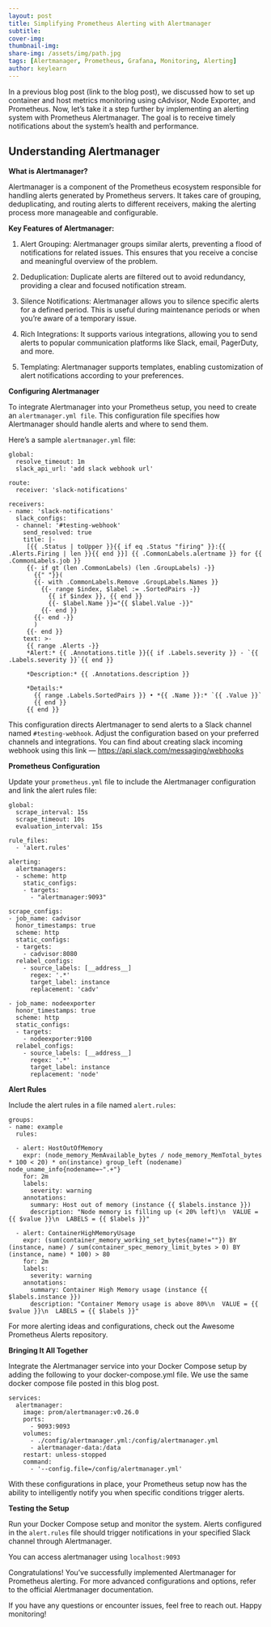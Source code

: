 ```yaml
---
layout: post
title: Simplifying Prometheus Alerting with Alertmanager
subtitle: 
cover-img: 
thumbnail-img: 
share-img: /assets/img/path.jpg
tags: [Alertmanager, Prometheus, Grafana, Monitoring, Alerting]
author: keylearn
---
```


In a previous blog post (link to the blog post), we discussed how to set up container and host metrics monitoring using cAdvisor, Node Exporter, and Prometheus. Now, let’s take it a step further by implementing an alerting system with Prometheus Alertmanager. The goal is to receive timely notifications about the system’s health and performance.

## Understanding Alertmanager

**What is Alertmanager?**

Alertmanager is a component of the Prometheus ecosystem responsible for handling alerts generated by Prometheus servers. It takes care of grouping, deduplicating, and routing alerts to different receivers, making the alerting process more manageable and configurable.

**Key Features of Alertmanager:**

1. Alert Grouping: Alertmanager groups similar alerts, preventing a flood of notifications for related issues. This ensures that you receive a concise and meaningful overview of the problem.

2. Deduplication: Duplicate alerts are filtered out to avoid redundancy, providing a clear and focused notification stream.

3. Silence Notifications: Alertmanager allows you to silence specific alerts for a defined period. This is useful during maintenance periods or when you’re aware of a temporary issue.

4. Rich Integrations: It supports various integrations, allowing you to send alerts to popular communication platforms like Slack, email, PagerDuty, and more.

5. Templating: Alertmanager supports templates, enabling customization of alert notifications according to your preferences.

**Configuring Alertmanager**

To integrate Alertmanager into your Prometheus setup, you need to create an `alertmanager.yml file`. This configuration file specifies how Alertmanager should handle alerts and where to send them.

Here’s a sample `alertmanager.yml` file:

~~~
global:
  resolve_timeout: 1m
  slack_api_url: 'add slack webhook url'

route:
  receiver: 'slack-notifications'

receivers:
- name: 'slack-notifications'
  slack_configs:
  - channel: '#testing-webhook'
    send_resolved: true
    title: |-
     [{{ .Status | toUpper }}{{ if eq .Status "firing" }}:{{ .Alerts.Firing | len }}{{ end }}] {{ .CommonLabels.alertname }} for {{ .CommonLabels.job }}
     {{- if gt (len .CommonLabels) (len .GroupLabels) -}}
       {{" "}}(
       {{- with .CommonLabels.Remove .GroupLabels.Names }}
         {{- range $index, $label := .SortedPairs -}}
           {{ if $index }}, {{ end }}
           {{- $label.Name }}="{{ $label.Value -}}"
         {{- end }}
       {{- end -}}
       )
     {{- end }}
    text: >-
     {{ range .Alerts -}}
     *Alert:* {{ .Annotations.title }}{{ if .Labels.severity }} - `{{ .Labels.severity }}`{{ end }}

     *Description:* {{ .Annotations.description }}

     *Details:*
       {{ range .Labels.SortedPairs }} • *{{ .Name }}:* `{{ .Value }}`
       {{ end }}
     {{ end }}
~~~
	 
This configuration directs Alertmanager to send alerts to a Slack channel named `#testing-webhook`. Adjust the configuration based on your preferred channels and integrations.
You can find about creating slack incoming webhook using this link — https://api.slack.com/messaging/webhooks

**Prometheus Configuration**

Update your `prometheus.yml` file to include the Alertmanager configuration and link the alert rules file:

~~~
global:
  scrape_interval: 15s
  scrape_timeout: 10s
  evaluation_interval: 15s
  
rule_files:
  - 'alert.rules'

alerting:
  alertmanagers:
  - scheme: http
    static_configs:
    - targets:
      - "alertmanager:9093"

scrape_configs:
- job_name: cadvisor
  honor_timestamps: true
  scheme: http
  static_configs:
  - targets:
    - cadvisor:8080
  relabel_configs:
    - source_labels: [__address__]
      regex: '.*'
      target_label: instance
      replacement: 'cadv'

- job_name: nodeexporter
  honor_timestamps: true
  scheme: http
  static_configs:
  - targets:
    - nodeexporter:9100
  relabel_configs:
    - source_labels: [__address__]
      regex: '.*'
      target_label: instance
      replacement: 'node'
~~~
	  
**Alert Rules**

Include the alert rules in a file named `alert.rules`:

~~~
groups:
- name: example
  rules:

  - alert: HostOutOfMemory
    expr: (node_memory_MemAvailable_bytes / node_memory_MemTotal_bytes * 100 < 20) * on(instance) group_left (nodename) node_uname_info{nodename=~".+"}
    for: 2m
    labels:
      severity: warning
    annotations:
      summary: Host out of memory (instance {{ $labels.instance }})
      description: "Node memory is filling up (< 20% left)\n  VALUE = {{ $value }}\n  LABELS = {{ $labels }}"
   
  - alert: ContainerHighMemoryUsage
    expr: (sum(container_memory_working_set_bytes{name!=""}) BY (instance, name) / sum(container_spec_memory_limit_bytes > 0) BY (instance, name) * 100) > 80
    for: 2m
    labels:
      severity: warning
    annotations:
      summary: Container High Memory usage (instance {{ $labels.instance }})
      description: "Container Memory usage is above 80%\n  VALUE = {{ $value }}\n  LABELS = {{ $labels }}"
~~~

For more alerting ideas and configurations, check out the Awesome Prometheus Alerts repository.

**Bringing It All Together**

Integrate the Alertmanager service into your Docker Compose setup by adding the following to your docker-compose.yml file. We use the same docker compose file posted in this blog post.

~~~
services:
  alertmanager:
    image: prom/alertmanager:v0.26.0
    ports:
      - 9093:9093
    volumes:
      - ./config/alertmanager.yml:/config/alertmanager.yml
      - alertmanager-data:/data
    restart: unless-stopped
    command:
      - '--config.file=/config/alertmanager.yml'
~~~
	  
With these configurations in place, your Prometheus setup now has the ability to intelligently notify you when specific conditions trigger alerts.

**Testing the Setup**

Run your Docker Compose setup and monitor the system. Alerts configured in the `alert.rules` file should trigger notifications in your specified Slack channel through Alertmanager.

You can access alertmanager using `localhost:9093`

Congratulations! You’ve successfully implemented Alertmanager for Prometheus alerting. For more advanced configurations and options, refer to the official Alertmanager documentation.

If you have any questions or encounter issues, feel free to reach out. Happy monitoring!